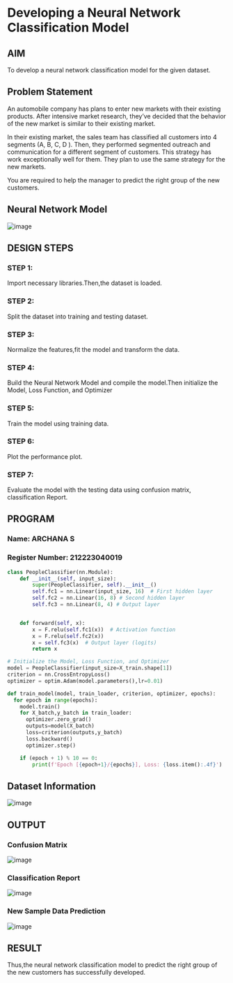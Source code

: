 # Developing a Neural Network Classification Model

## AIM

To develop a neural network classification model for the given dataset.

## Problem Statement

An automobile company has plans to enter new markets with their existing products. After intensive market research, they’ve decided that the behavior of the new market is similar to their existing market.

In their existing market, the sales team has classified all customers into 4 segments (A, B, C, D ). Then, they performed segmented outreach and communication for a different segment of customers. This strategy has work exceptionally well for them. They plan to use the same strategy for the new markets.

You are required to help the manager to predict the right group of the new customers.

## Neural Network Model

![image](https://github.com/user-attachments/assets/5c308604-d974-455a-8221-2dfc8f9fd38b)


## DESIGN STEPS

### STEP 1:
Import necessary libraries.Then,the dataset is loaded.

### STEP 2:
Split the dataset into training and testing dataset.

### STEP 3:
Normalize the features,fit the model and transform the data.

### STEP 4:
Build the Neural Network Model and compile the model.Then initialize the Model, Loss Function, and Optimizer

### STEP 5:
Train the model using training data.

### STEP 6:
Plot the performance plot.

### STEP 7:
Evaluate the model with the testing data using confusion matrix, classification Report.

## PROGRAM

### Name: ARCHANA S
### Register Number: 212223040019

```python
class PeopleClassifier(nn.Module):
    def __init__(self, input_size):
        super(PeopleClassifier, self).__init__()
        self.fc1 = nn.Linear(input_size, 16)  # First hidden layer
        self.fc2 = nn.Linear(16, 8) # Second hidden layer
        self.fc3 = nn.Linear(8, 4) # Output layer


    def forward(self, x):
        x = F.relu(self.fc1(x))  # Activation function
        x = F.relu(self.fc2(x))
        x = self.fc3(x)  # Output layer (logits)
        return x

```
```python
# Initialize the Model, Loss Function, and Optimizer
model = PeopleClassifier(input_size=X_train.shape[1])
criterion = nn.CrossEntropyLoss()
optimizer = optim.Adam(model.parameters(),lr=0.01)

```
```python
def train_model(model, train_loader, criterion, optimizer, epochs):
  for epoch in range(epochs):
    model.train()
    for X_batch,y_batch in train_loader:
      optimizer.zero_grad()
      outputs=model(X_batch)
      loss=criterion(outputs,y_batch)
      loss.backward()
      optimizer.step()

    if (epoch + 1) % 10 == 0:
        print(f'Epoch [{epoch+1}/{epochs}], Loss: {loss.item():.4f}')
```



## Dataset Information
![image](https://github.com/user-attachments/assets/b2b12d07-9611-4bf9-b19f-471520534b59)


## OUTPUT
### Confusion Matrix
![image](https://github.com/user-attachments/assets/fb09288a-5ff7-4c97-808a-4c78fa33b949)


### Classification Report
![image](https://github.com/user-attachments/assets/14dd9610-64db-48c8-92a4-89f459fba6ce)



### New Sample Data Prediction
![image](https://github.com/user-attachments/assets/4027b823-6ba2-463a-a8fc-464d0cda64fa)


## RESULT
Thus,the neural network classification model to predict the right group of the new customers has successfully developed.
